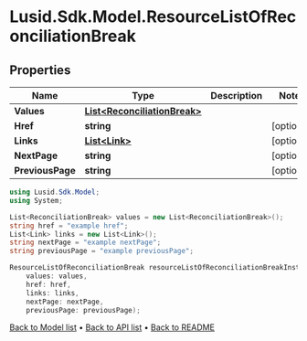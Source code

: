 # Lusid.Sdk.Model.ResourceListOfReconciliationBreak

## Properties

Name | Type | Description | Notes
------------ | ------------- | ------------- | -------------
**Values** | [**List&lt;ReconciliationBreak&gt;**](ReconciliationBreak.md) |  | 
**Href** | **string** |  | [optional] 
**Links** | [**List&lt;Link&gt;**](Link.md) |  | [optional] 
**NextPage** | **string** |  | [optional] 
**PreviousPage** | **string** |  | [optional] 

```csharp
using Lusid.Sdk.Model;
using System;

List<ReconciliationBreak> values = new List<ReconciliationBreak>();
string href = "example href";
List<Link> links = new List<Link>();
string nextPage = "example nextPage";
string previousPage = "example previousPage";

ResourceListOfReconciliationBreak resourceListOfReconciliationBreakInstance = new ResourceListOfReconciliationBreak(
    values: values,
    href: href,
    links: links,
    nextPage: nextPage,
    previousPage: previousPage);
```

[Back to Model list](../README.md#documentation-for-models) &#8226; [Back to API list](../README.md#documentation-for-api-endpoints) &#8226; [Back to README](../README.md)
